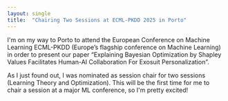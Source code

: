 ```yaml
---
layout: single
title:  "Chairing Two Sessions at ECML-PKDD 2025 in Porto"
---
```


I'm on my way to Porto to attend the European Conference on Machine Learning ECML-PKDD (Europe’s flagship conference on Machine Learning) in order to present our paper “Explaining Bayesian Optimization by Shapley Values Facilitates Human-AI Collaboration For Exosuit Personalization”.

As I just found out, I was nominated as session chair for two sessions (Learning Theory and Optimization). This will be the first time for me to chair a session at a major ML conference, so I'm pretty excited! 